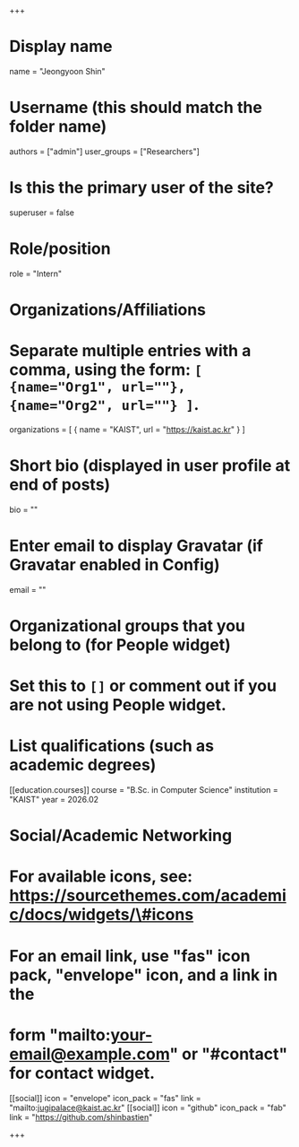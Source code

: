 +++

# Display name
name = "Jeongyoon Shin"

# Username (this should match the folder name)
authors = ["admin"]
user_groups = ["Researchers"]
# Is this the primary user of the site?
superuser = false

# Role/position
role = "Intern"

# Organizations/Affiliations
#   Separate multiple entries with a comma, using the form: `[ {name="Org1", url=""}, {name="Org2", url=""} ]`.
organizations = [ { name = "KAIST", url = "https://kaist.ac.kr" } ]

# Short bio (displayed in user profile at end of posts)
bio = ""

# Enter email to display Gravatar (if Gravatar enabled in Config)
email = ""

# Organizational groups that you belong to (for People widget)
#   Set this to `[]` or comment out if you are not using People widget.

# List qualifications (such as academic degrees)

[[education.courses]]
  course = "B.Sc. in Computer Science"
  institution = "KAIST"
  year = 2026.02

# Social/Academic Networking
# For available icons, see: https://sourcethemes.com/academic/docs/widgets/\#icons
#   For an email link, use "fas" icon pack, "envelope" icon, and a link in the
#   form "mailto:your-email@example.com" or "#contact" for contact widget.

[[social]]
  icon = "envelope"
  icon_pack = "fas"
  link = "mailto:jugipalace@kaist.ac.kr"
[[social]]
  icon = "github"
  icon_pack = "fab"
  link = "https://github.com/shinbastien"

+++
